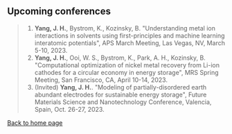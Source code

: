 ## Upcoming conferences

> 1. **Yang, J. H.**, Bystrom, K., Kozinsky, B. "Understanding metal ion interactions in solvents using first-principles and machine learning interatomic potentials", APS March Meeting, Las Vegas, NV, March 5-10, 2023.
> 2. **Yang, J. H.**, Ooi, W. S., Bystrom, K., Park, A. H., Kozinsky, B. "Computational optimization of nickel metal recovery from Li-ion cathodes for a circular economy in energy storage", MRS Spring Meeting, San Francisco, CA, April 10-14, 2023. 
> 3. (Invited) **Yang, J. H.**. "Modeling of partially-disordered earth abundant electrodes for sustainable energy storage", Future Materials Science and Nanotechnology Conference, Valencia, Spain, Oct. 26-27, 2023. 

[Back to home page](index.md)